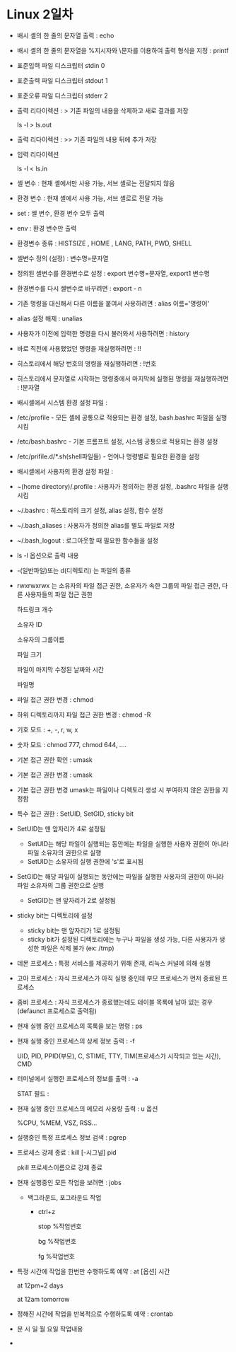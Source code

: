 # Linux 2일차

- 배시 셸의 한 줄의 문자열 출력 : echo
- 배시 셸의 한 줄의 문자열을 %지시자와 \문자를 이용하여  출력 형식을 지정 :  printf



- 표준입력 파일 디스크립터 stdin 0

- 표준출력 파일 디스크립터 stdout 1

- 표준오류 파일 디스크립터 stderr 2



- 출력 리다이렉션 : > 기존 파일의 내용을 삭제하고 새로 결과를 저장

  ls -l > ls.out

- 출력 리다이렉션 : >> 기존 파일의 내용 뒤에 추가 저장

- 입력 리다이렉션

  ls -l < ls.in



- 셸 변수 : 현재 셸에서만 사용 가능, 서브 셸로는 전달되지 않음

- 환경 변수 :  현재 셸에서 사용 가능, 서브 셸로로 전달 가능

- set : 셸 변수, 환경 변수 모두 출력

- env : 환경 변수만 출력



- 환경변수 종류 : HISTSIZE , HOME , LANG, PATH, PWD, SHELL

- 셸변수 정의 (설정) : 변수명=문자열

- 정의된 셸변수를 환경변수로 설정 : export 변수명=문자열, export1 변수명

- 환경변수를 다시 셸변수로 바꾸려면 : export - n



- 기존 명령을 대신해서 다른 이름을 붙여서 사용하려면 : alias 이름='명령어'

- alias 설정 해제 : unalias



- 사용자가 이전에 입력한 명령을 다시 불러와서 사용하려면 : history

- 바로 직전에 사용했었던 명령을 재실행하려면 : !!

- 히스토리에서 해당 번호의 명령을 재실행하려면 : !번호

- 히스토리에서 문자열로 시작하는 명령중에서 마지막에 실행된 명령을 재실행하려면 : !문자열



- 배시셸에서 시스템 환경 설정 파일 :

- /etc/profile - 모든 셸에 공통으로 적용되는 환경 설정, bash.bashrc 파일을 실행시킴

- /etc/bash.bashrc - 기본 프롬프트 설정, 시스템 공통으로 적용되는 환경 설정

- /etc/prifile.d/*.sh(shell파일들) - 언어나 명령별로 필요한 환경을 설정







- 배시셸에서 사용자의 환경 설정 파일 :

- ~(home directory)/.profile : 사용자가 정의하는 환경 설정, .bashrc 파일을 실행시킴

- ~/.bashrc :  히스토리의 크기 설정, alias 설정, 함수 설정

- ~/.bash_aliases : 사용자가 정의한 alias를 별도 파일로 저장

- ~/.bash_logout : 로그아웃할 때 필요한 함수들을 설정



- ls -l 옵션으로 출력 내용

- -(일반파일)또는 d(디렉토리) 는 파일의 종류 

- rwxrwxrwx 는 소유자의 파일 접근 권한, 소유자가 속한 그룹의 파일 접근 권한, 다른 사용자들의 파일 접근 권한

  하드링크 개수

  소유자 ID

  소유자의 그룹이름

  파일 크기

  파일이 마지막 수정된 날짜와 시간

  파일명



- 파일 접근 권한 변경 : chmod

- 하위 디렉토리까지 파일 접근 권한 변경 : chmod -R

- 기호 모드 :  +, -, r, w, x

- 숫자 모드 : chmod 777, chmod 644, ....



- 기본 접근 권한 확인 : umask

- 기본 접근 권한 변경 : umask

- 기본 접근 권한 변경 umask는 파일이나 디렉토리 생성 시 부여하지 않은 권한을 지정함

- 특수 접근 권한 : SetUID, SetGID, sticky bit

- SetUID는 맨 앞자리가 4로 설정됨
  - SetUID는 해당 파일이 실행되는 동안에는 파일을 실행한 사용자 권한이 아니라 파일 소유자의 권한으로 실행
  - SetUID는 소유자의 실행 권한에 's'로 표시됨



- SetGID는 해당 파일이 실행되는 동안에는 파일을 실행한 사용자의 권한이 아니라 파일 소유자의 그룹 권한으로 실행
  - SetGID는 맨 앞자리가 2로 설정됨



- sticky bit는 디렉토리에 설정
  - sticky bit는 맨 앞자리가 1로 설정됨
  - sticky bit가 설정된 디렉토리에는 누구나 파일을 생성 가능, 다른 사용자가 생성한 파일은 삭제 불가 (ex: /tmp)



- 데몬 프로세스 : 특정 서비스를 제공하기 위해 존재, 리눅스 커널에 의해 실행

- 고아 프로세스 : 자식 프로세스가 아직 실행 중인데 부모 프로세스가 먼저 종료된 프로세스

- 좀비 프로세스 : 자식 프로세스가 종료했는데도 테이블 목록에 남아 있는 경우(defaunct 프로세스로 출력됨)



- 현재 실행 중인 프로세스의 목록을 보는 명령 : ps

- 현재 실행 중인 프로세스의 상세 정보 출력 : -f

  UID, PID, PPID(부모), C, STIME, TTY, TIM(프로세스가 시작되고 있는 시간), CMD

- 터미널에서 실행한 프로세스의 정보를 출력 : -a

  STAT 필드 : 

- 현재 실행 중인 프로세스의 메모리 사용량 출력 : u 옵션

  %CPU, %MEM, VSZ, RSS...



- 실행중인 특정 프로세스 정보 검색 : pgrep

- 프로세스 강제 종료 : kill [-시그널]  pid

  pkill 프로세스이름으로 강제 종료



- 현재 실행중인 모든 작업을 보려면 : jobs

  - 백그라운드, 포그라운드 작업 
    - ctrl+z

      stop %작업번호

      bg %작업번호

      fg %작업번호

 

- 특정 시간에 작업을 한번만 수행하도록 예약 : at [옵션] 시간

  at 12pm+2 days

  at 12am tomorrow

- 정해진 시간에 작업을 반복적으로 수행하도록 예약 : crontab

- 분 시 일 월 요일  작업내용



- 